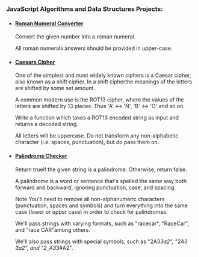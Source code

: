 ### JavaScript Algorithms and Data Structures Projects:

* #### [Roman Numeral Converter](https://github.com/AndrewTer/freeCodeCamp/blob/master/Javascript-Algorithms-And-Data-Structures-Projects/Roman-Numeral-Converter/main.js)
  Convert the given number into a roman numeral.
  
  All roman numerals answers should be provided in upper-case.

* #### [Caesars Cipher](https://github.com/AndrewTer/freeCodeCamp/blob/master/Javascript-Algorithms-And-Data-Structures-Projects/Caesars-Cipher/main.js)
  One of the simplest and most widely known ciphers is a Caesar cipher, also known as a shift cipher. In a shift cipherthe meanings of the letters are shifted by some set amount.

  A common modern use is the ROT13 cipher, where the values of the letters are shifted by 13 places. Thus 'A' ↔ 'N', 'B' ↔ 'O' and so on.

  Write a function which takes a ROT13 encoded string as input and returns a decoded string.

  All letters will be uppercase. Do not transform any non-alphabetic character (i.e. spaces, punctuation), but do pass them on.
  
* #### [Palindrome Checker](https://github.com/AndrewTer/freeCodeCamp/blob/master/Javascript-Algorithms-And-Data-Structures-Projects/Palindrome-Checker/main.js)
  Return trueif the given string is a palindrome. Otherwise, return false.

  A palindrome is a word or sentence that's spelled the same way both forward and backward, ignoring punctuation, case, and spacing.

  Note
  You'll need to remove all non-alphanumeric characters (punctuation, spaces and symbols) and turn everything into the same case (lower or upper case) in order to check for palindromes.

  We'll pass strings with varying formats, such as "racecar", "RaceCar", and "race CAR"among others.

  We'll also pass strings with special symbols, such as "2A3*3a2", "2A3 3a2", and "2_A3*3#A2".
